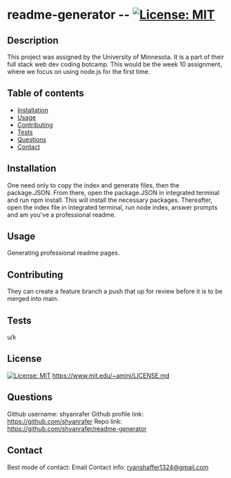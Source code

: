 
# readme-generator -- [![License: MIT](https://img.shields.io/badge/License-MIT-yellow.svg)](https://opensource.org/licenses/MIT)

## Description
This project was assigned by the University of Minnesota. It is a part of their full stack web dev coding botcamp. This would be the week 10 assignment, where we focus on using node.js for the first time.

## Table of contents
- [Installation](#installInstructions)
- [Usage](#useGuide)
- [Contributing](#contribution)
- [Tests](#tests)
- [Questions](#questions)
- [Contact](#contact)

## Installation
One need only to copy the index and generate files, then the package.JSON. From there, open the package.JSON in integrated terminal and run npm install. This will install the necessary packages. Thereafter, open the index file in integrated terminal, run node index, answer prompts and am you've a professional readme.

## Usage
Generating professional readme pages.

## Contributing
They can create a feature branch a push that up for review before it is to be merged into main.

## Tests
u/k

## License
[![License: MIT](https://img.shields.io/badge/License-MIT-yellow.svg)](https://opensource.org/licenses/MIT)
https://www.mit.edu/~amini/LICENSE.md



## Questions
Github username: shyanrafer
Github profile link: https://github.com/shyanrafer
Repo link: https://github.com/shyanrafer/readme-generator

## Contact
Best mode of contact: Email
Contact info: ryanshaffer1324@gmail.com
